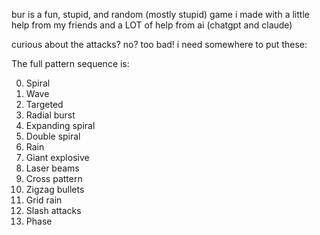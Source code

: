bur is a fun, stupid, and random (mostly stupid) game i made with a little help from my friends and a LOT of help from ai (chatgpt and claude)

curious about the attacks? no? too bad! i need somewhere to put these:

The full pattern sequence is:

0. Spiral
1. Wave
2. Targeted
3. Radial burst
4. Expanding spiral
5. Double spiral
6. Rain
7. Giant explosive
8. Laser beams
9. Cross pattern
10. Zigzag bullets
11. Grid rain
12. Slash attacks
13. Phase
